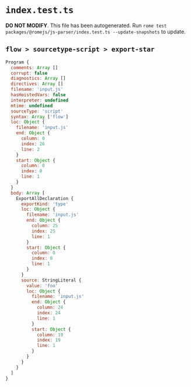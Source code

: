 # `index.test.ts`

**DO NOT MODIFY**. This file has been autogenerated. Run `rome test packages/@romejs/js-parser/index.test.ts --update-snapshots` to update.

## `flow > sourcetype-script > export-star`

```javascript
Program {
  comments: Array []
  corrupt: false
  diagnostics: Array []
  directives: Array []
  filename: 'input.js'
  hasHoistedVars: false
  interpreter: undefined
  mtime: undefined
  sourceType: 'script'
  syntax: Array ['flow']
  loc: Object {
    filename: 'input.js'
    end: Object {
      column: 0
      index: 26
      line: 2
    }
    start: Object {
      column: 0
      index: 0
      line: 1
    }
  }
  body: Array [
    ExportAllDeclaration {
      exportKind: 'type'
      loc: Object {
        filename: 'input.js'
        end: Object {
          column: 25
          index: 25
          line: 1
        }
        start: Object {
          column: 0
          index: 0
          line: 1
        }
      }
      source: StringLiteral {
        value: 'foo'
        loc: Object {
          filename: 'input.js'
          end: Object {
            column: 24
            index: 24
            line: 1
          }
          start: Object {
            column: 19
            index: 19
            line: 1
          }
        }
      }
    }
  ]
}
```

